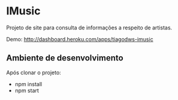 # IMusic

Projeto de site para consulta de informações a respeito de artistas.

Demo: http://dashboard.heroku.com/apps/tiagodws-imusic

## Ambiente de desenvolvimento

Após clonar o projeto:

- npm install
- npm start
